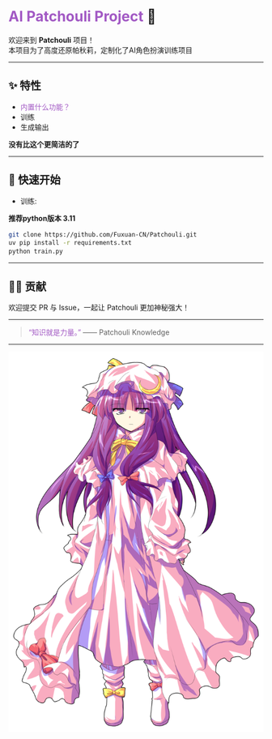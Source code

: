 # <span style="color:#a259c4;">AI Patchouli Project</span> 🌙

欢迎来到 **Patchouli** 项目！  
本项目为了高度还原帕秋莉，定制化了AI角色扮演训练项目

---

## ✨ 特性

- <span style="color:#a259c4;">内置什么功能？</span>
- 训练
- 生成输出

**没有比这个更简洁的了**

---

## 🚀 快速开始

- 训练:

**推荐python版本 3.11**

```bash
git clone https://github.com/Fuxuan-CN/Patchouli.git
uv pip install -r requirements.txt
python train.py
```

---

## 🧙‍♀️ 贡献

欢迎提交 PR 与 Issue，一起让 Patchouli 更加神秘强大！

---

> <span style="color:#a259c4;">“知识就是力量。”</span> —— Patchouli Knowledge

---

<p align="center">
    <img src="assert/帕秋莉_平静.png" alt="Patchouli" />
</p>
